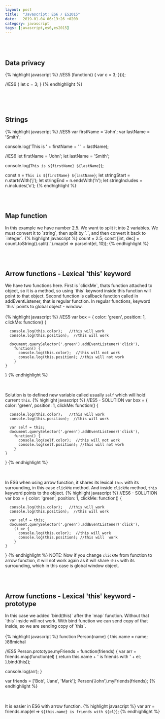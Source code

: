 ```yaml
---
layout: post
title:  "Javascript: ES6 / ES2015"
date:   2019-01-04 06:13:26 +0200
category: javascript
tags: [javascript,es6,es2015]
---
```



<br /><br />
<h2>Data privacy</h2>
{% highlight javascript %}
//ES5
(function() {
   var c = 3;
}());


//ES6
{
  let c = 3;
}
{% endhighlight %}
<br /><br />


<br /><br />
<h2>Strings</h2>
{% highlight javascript %}
//ES5
var firstName = 'John';
var lastName = 'Smith';

console.log('This is ' + firstName + ' ' + lastName);

//ES6
let firstName = 'John';
let lastName = 'Smith';

console.log(`This is ${firstName} ${lastName}`);

const n = `This is ${firstName} ${lastName}`;
let stringStart = n.startsWith('j');
let stringEnd = n.endsWith('h');
let stringIncludes = n.includes('o');
{% endhighlight %}

<br /><br />
<h2>Map function</h2>
In this example we have number 2.5. We want to split it into 2 variables. We must convert it to `string`, then split by `.`, and then convert it back to `integer`.
{% highlight javascript %}
count = 2.5;
const [int, dec] = count.toString().split('.').map(el => parseInt(el, 10));
{% endhighlight %}

<br /><br />
<h2>Arrow functions - Lexical 'this' keyword</h2>
We have two functions here. First is `clickMe`, thats function attached to object, so it is a method, so using `this` keyword inside this function will point to that object. Second function is callback function called in addEventListener, that is regular function. In regular functions, keyword `this` points to global object - window.
<br /><br />
{% highlight javascript %}
//ES5
var box = {
    color: 'green',
    position: 1,
    clickMe: function() {

      console.log(this.color);   //this will work
      console.log(this.position);  //this will work

      document.querySelector('.green').addEventListener('click'), 
        function() {
          console.log(this.color);  //this will not work
          console.log(this.position); //this will not work
        }
    }
}
{% endhighlight %}

<br /><br />
Solution is to defined new variable called usually `self` which will hold current `this`.
{% highlight javascript %}
//ES5 - SOLUTION
var box = {
    color: 'green',
    position: 1,
    clickMe: function() {

      console.log(this.color);   //this will work
      console.log(this.position);  //this will work
      
      var self = this;
      document.querySelector('.green').addEventListener('click'), 
        function() {
          console.log(self.color);  //this will not work
          console.log(self.position); //this will not work
        }
    }
}
{% endhighlight %}



<br /><br />
In ES6 when using arrow function, it shares its lexical `this` with its surrounding, in this case `clickMe` method. And inside `clickMe` method, `this` keyword points to the object.
{% highlight javascript %}
//ES6 - SOLUTION
var box = {
    color: 'green',
    position: 1,
    clickMe: function() {

      console.log(this.color);   //this will work
      console.log(this.position);  //this will work
      
      var self = this;
      document.querySelector('.green').addEventListener('click'), 
        () => {
          console.log(this.color);  //this will work
          console.log(this.position); //this will  work
        }
    }
}
{% endhighlight %}
NOTE: Now if you change `clickMe` from function to arrow function, it will not work again as it will share `this` with its surrounding, which in this case is global window object.



<br /><br />
<h2>Arrow functions - Lexical 'this' keyword - prototype</h2>
In this case we added `bind(this)` after the `map` function. Without that `this` inside will not work. With bind function we can send copy of that inside, so we are sending copy of `this`.
<br /> <br />
{% highlight javascript %}
function Person(name) {
  this.name = name;
}88michal


//ES5
Person.prototype.myFriends = function(friends) {
  var arr = friends.map(function(el) {
    return this.name + ' is friends with ' + el;
  }.bind(this));

  console.log(arr);
}

var friends = ['Bob', 'Jane', 'Mark'];
Person('John').myFriends(friends);
{% endhighlight %}

<br/><br/>
It is easier in ES6 with arrow function.
{% highlight javascript %}
  var arr = friends.map(el => `${this.name} is friends with ${el}`);
{% endhighlight %}
